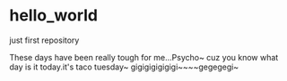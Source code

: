 # hello_world
just first repository

These days have been really tough for me...Psycho~ cuz you know what day is it today.it's taco tuesday~
gigigigigigigi~~~~gegegegi~
